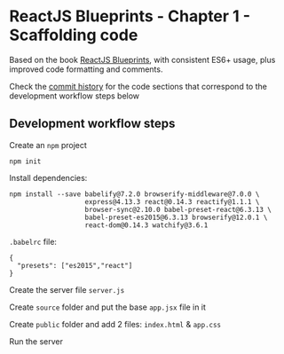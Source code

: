 # ReactJS Blueprints - Chapter 1 - Scaffolding code

Based on the book <a href="https://www.amazon.com/s/ref=nb_sb_noss?url=search-alias%3Daps&field-keywords=reactjs+blueprints&tag=0a0-20" rel="nofollow">ReactJS Blueprints</a>, with consistent ES6+ usage, plus improved code formatting and comments.

Check the [commit history](https://github.com/dlcmh/reactjs-blueprints-ch01-scaffolding/commits/master) for the code sections that correspond to the development workflow steps below

## Development workflow steps

Create an `npm` project

    npm init


Install dependencies:

    npm install --save babelify@7.2.0 browserify-middleware@7.0.0 \
                       express@4.13.3 react@0.14.3 reactify@1.1.1 \
                       browser-sync@2.10.0 babel-preset-react@6.3.13 \
                       babel-preset-es2015@6.3.13 browserify@12.0.1 \
                       react-dom@0.14.3 watchify@3.6.1

`.babelrc` file:

    {
      "presets": ["es2015","react"]
    }


Create the server file `server.js`


Create `source` folder and put the base  `app.jsx` file in it


Create `public` folder and add 2 files: `index.html` & `app.css`


Run the server
